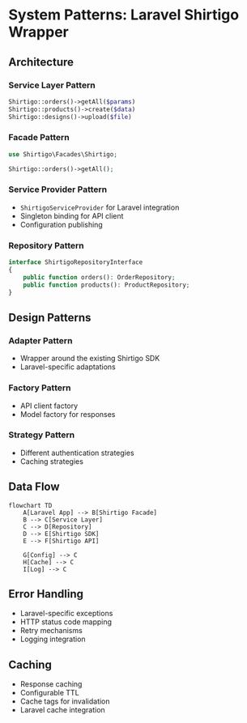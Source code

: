 # System Patterns: Laravel Shirtigo Wrapper

## Architecture

### Service Layer Pattern
```php
Shirtigo::orders()->getAll($params)
Shirtigo::products()->create($data)
Shirtigo::designs()->upload($file)
```

### Facade Pattern
```php
use Shirtigo\Facades\Shirtigo;

Shirtigo::orders()->getAll();
```

### Service Provider Pattern
- `ShirtigoServiceProvider` for Laravel integration
- Singleton binding for API client
- Configuration publishing

### Repository Pattern
```php
interface ShirtigoRepositoryInterface
{
    public function orders(): OrderRepository;
    public function products(): ProductRepository;
}
```

## Design Patterns

### Adapter Pattern
- Wrapper around the existing Shirtigo SDK
- Laravel-specific adaptations

### Factory Pattern
- API client factory
- Model factory for responses

### Strategy Pattern
- Different authentication strategies
- Caching strategies

## Data Flow

```mermaid
flowchart TD
    A[Laravel App] --> B[Shirtigo Facade]
    B --> C[Service Layer]
    C --> D[Repository]
    D --> E[Shirtigo SDK]
    E --> F[Shirtigo API]
    
    G[Config] --> C
    H[Cache] --> C
    I[Log] --> C
```

## Error Handling
- Laravel-specific exceptions
- HTTP status code mapping
- Retry mechanisms
- Logging integration

## Caching
- Response caching
- Configurable TTL
- Cache tags for invalidation
- Laravel cache integration